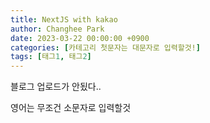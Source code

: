 ```yaml
---
title: NextJS with kakao
author: Changhee Park
date: 2023-03-22 00:00:00 +0900
categories: [카테고리 첫문자는 대문자로 입력할것!]
tags: [태그1, 태그2]
---
```


블로그 업로드가 안됬다..

영어는 무조건 소문자로 입력할것
